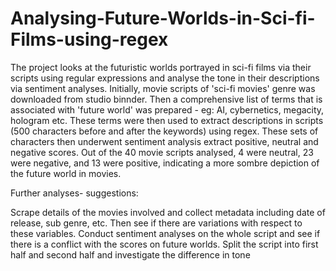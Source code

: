 # Analysing-Future-Worlds-in-Sci-fi-Films-using-regex

The project looks at the futuristic worlds portrayed in sci-fi films via their scripts using regular expressions and analyse the tone in their descriptions via sentiment analyses. 
Initially, movie scripts of 'sci-fi movies' genre was downloaded from studio binnder. 
Then a comprehensive list of terms that is associated with 'future world' was prepared - eg: AI, cybernetics, megacity, hologram etc. 
These terms were then used to extract descriptions in scripts (500 characters before and after the keywords) using regex. 
These sets of characters then underwent sentiment analysis extract positive, neutral and negative scores. 
Out of the 40 movie scripts analysed, 4 were neutral, 23 were negative, and 13 were positive, indicating a more sombre depiction of the future world in movies.

Further analyses- suggestions:

Scrape details of the movies involved and collect metadata including date of release, sub genre, etc. Then see if there are variations with respect to these variables. 
Conduct sentiment analyses on the whole script and see if there is a conflict with the scores on future worlds. 
Split the script into first half and second half and investigate the difference in tone
